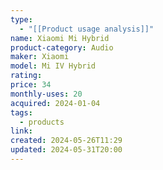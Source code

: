 ```yaml
---
type:
  - "[[Product usage analysis]]"
name: Xiaomi Mi Hybrid
product-category: Audio
maker: Xiaomi
model: Mi IV Hybrid
rating: 
price: 34
monthly-uses: 20
acquired: 2024-01-04
tags:
  - products
link: 
created: 2024-05-26T11:29
updated: 2024-05-31T20:00
---
```

